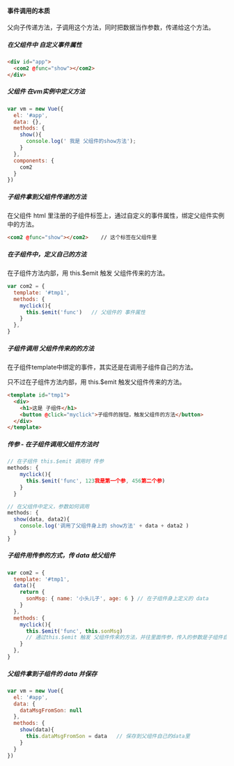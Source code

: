 #### 事件调用的本质

父向子传递方法，子调用这个方法，同时把数据当作参数，传递给这个方法。

##### 在父组件中 自定义事件属性

```html
<div id="app">
  <com2 @func="show"></com2>
</div>
```

##### 父组件 在vm实例中定义方法

```js
var vm = new Vue({
  el: '#app',
  data: {},
  methods: {
    show(){
      console.log(' 我是 父组件的show方法');
    }
  },
  components: {
    com2
  }
})
```

##### 子组件拿到父组件传递的方法

在父组件 html 里注册的子组件标签上，通过自定义的事件属性，绑定父组件实例中的方法。

```html
<com2 @func="show"></com2>    // 这个标签在父组件里
```

##### 在子组件中，定义自己的方法

在子组件方法内部，用 this.$emit 触发 父组件传来的方法。

```js
var com2 = {
  template: '#tmp1',
  methods: {
    myclick(){
      this.$emit('func')   // 父组件的 事件属性
    }
  },
}
```

##### 子组件调用 父组件传来的的方法

在子组件template中绑定的事件，其实还是在调用子组件自己的方法。

只不过在子组件方法内部，用 this.$emit 触发父组件传来的方法。

```html
<template id="tmp1">
  <div>
    <h1>这是 子组件</h1>
    <button @click="myclick">子组件的按钮，触发父组件的方法</button>
  </div>
</template>
```

##### 传参 -  在子组件调用父组件方法时

```js
// 在子组件 this.$emit 调用时 传参
methods: {
    myclick(){
      this.$emit('func', 123我是第一个参, 456第二个参)
    }
  }

// 在父组件中定义，参数如何调用
methods: {
  show(data, data2){
    console.log('调用了父组件身上的 show方法' + data + data2 )
  }
}
```

##### 子组件用传参的方式，传 data 给父组件

```js
var com2 = {
  template: '#tmp1',
  data(){      
    return {
      sonMsg: { name: '小头儿子', age: 6 } // 在子组件身上定义的 data
    }
  },
  methods: {
    myclick(){
      this.$emit('func', this.sonMsg)
      // 通过this.$emit 触发 父组件传来的方法，并往里面传参，传入的参数是子组件自己的 data
    }
  },
}
```

##### 父组件拿到子组件的 data 并保存

```js
var vm = new Vue({
  el: '#app',
  data: {
    dataMsgFromSon: null
  },
  methods: {
    show(data){
      this.dataMsgFromSon = data   // 保存到父组件自己的data里
    }
  }
})
```

